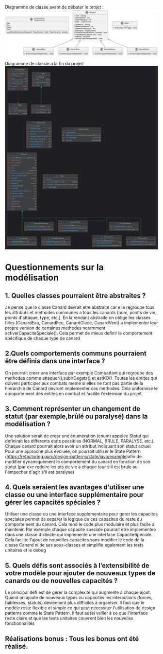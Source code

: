 Diagramme de classe avant de débuter le projet :![Diagramme de classe](images/DiagrammeClasse.png)

Diagramme de classie a la fin du projet: ![Diagramme de classe final](images/DiagrammeClasseFinal.png)


# Questionnements sur la modélisation

## 1. Quelles classes pourraient être abstraites ?
Je pense que la classe Canard devrait etre abstraite car elle regroupe tous les attributs et methodes communes a tous les canards (nom, points de vie, points d'attaque, type, etc.). En la rendant abstraite on oblige les classes filles (CanardEau, CanardFeu, CanardGlace, CanardVent) a implementer leur propre version de certaines methodes notamment activerCapaciteSpeciale(). Cela permet de mieux definir le comportement spécifique de chaque type de canard

## 2.Quels comportements communs pourraient être définis dans une interface ?
On pourrait creer une interface par exemple Combattant qui regroupe des methodes comme attaquer(),subirDegats() et estKO(). Toutes les entites qui doivent participer aux combats meme si elles ne font pas partie de la hierarchie de Canard devront implementer ces methodes. Cela uniformise le comportement des entites en combat et facilite l'extension du projet

## 3. Comment représenter un changement de statut (par exemple,brûlé ou paralysé) dans la modélisation ?
Une solution serait de creer une énumération (enum) appelee Statut qui definirait les differents etats possibles (NORMAL, BRULE, PARALYSE, etc.). Chaque canard pourrait alors avoir un attribut indiquant son statut actuel. Pour une approche plus evoluée, on pourrait utiliser le State Pattern (https://refactoring.guru/design-patterns/state/java/example)afin de modifier dynamiquement le comportement du canard en fonction de son statut (par exe reduire les pts de vie a chaque tour s'il est brule ou l'empecher d'agir s'il est paralyse)

## 4. Quels seraient les avantages d’utiliser une classe ou une interface supplémentaire pour gérer les capacités spéciales ?
Utiliser une classe ou une interface supplementaire pour gerer les capacites speciales permet de separer la logique de ces capacites du reste du comportement du canard. Cela rend le code plus modulaire et plus facile a maintenir. Par exemple chaque capacite speciale pourrait etre implementee dans une classe distincte qui implemente une interface CapaciteSpeciale. Cela facilite l'ajout de nouvelles capacites sans modifier le code de la classe Canard ni de ses sous-classes et simplifie egalement les tests unitaires et le debug

## 5. Quels défis sont associés à l’extensibilité de votre modèle pour ajouter de nouveaux types de canards ou de nouvelles capacités ?
Le principal défi est de gérer la complexité qui augmente à chaque ajout. Quand on ajoute de nouveaux types ou capacités les interactions (forces, faiblesses, statuts) deviennent plus difficiles à organiser. Il faut que le modèle reste flexible et simple ce qui peut nécessiter l'utilisation de design patterns comme le State Pattern. Il faut aussi veiller à ce que l'interface reste claire et que les tests unitaires couvrent bien les nouvelles fonctionnalités


## Réalisations bonus : Tous les bonus ont été réalisé.
